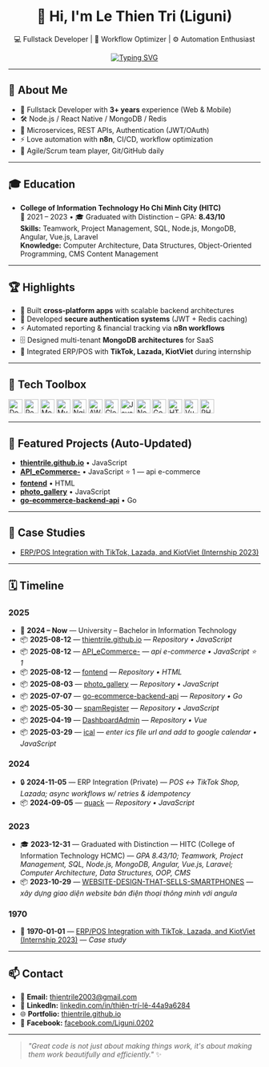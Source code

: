 <!-- Profile README (auto-updated) -->

<div align="center">

# 👋 Hi, I'm **Le Thien Tri** (Liguni)  
💻 Fullstack Developer | 🚀 Workflow Optimizer | ⚙️ Automation Enthusiast  

[![Typing SVG](https://readme-typing-svg.demolab.com?pause=1200&width=520&lines=Building+Scalable+%26+Beautiful+Apps;Node.js+%2B+React+Native+%2B+MongoDB;Turning+Ideas+Into+Impactful+Solutions)](https://git.io/typing-svg)

</div>

---

## 🧭 About Me
- 💼 Fullstack Developer with **3+ years** experience (Web & Mobile)
- 🛠 Node.js / React Native / MongoDB / Redis
- 🧩 Microservices, REST APIs, Authentication (JWT/OAuth)
- ⚡ Love automation with **n8n**, CI/CD, workflow optimization
- 🤝 Agile/Scrum team player, Git/GitHub daily

---
## 🎓 Education

- **College of Information Technology Ho Chi Minh City (HITC)**  
  📅 2021 – 2023 • 🎓 Graduated with Distinction – GPA: **8.43/10**  
  **Skills:** Teamwork, Project Management, SQL, Node.js, MongoDB, Angular, Vue.js, Laravel  
  **Knowledge:** Computer Architecture, Data Structures, Object-Oriented Programming, CMS Content Management


---

## 🏆 Highlights
- 🚀 Built **cross-platform apps** with scalable backend architectures
- 🔐 Developed **secure authentication systems** (JWT + Redis caching)
- ⚡ Automated reporting & financial tracking via **n8n workflows**
- 🗄 Designed multi-tenant **MongoDB architectures** for SaaS
- 🤝 Integrated ERP/POS with **TikTok, Lazada, KiotViet** during internship

---

## 🧰 Tech Toolbox
<!--TECH_TOOLBOX:START-->
<p>
  <img height="28" src="https://cdn.jsdelivr.net/gh/devicons/devicon/icons/docker/docker-original.svg" alt="Docker" title="Docker" />
  <img height="28" src="https://cdn.jsdelivr.net/gh/devicons/devicon/icons/redis/redis-original.svg" alt="Redis" title="Redis" />
  <img height="28" src="https://cdn.jsdelivr.net/gh/devicons/devicon/icons/mongodb/mongodb-original.svg" alt="MongoDB" title="MongoDB" />
  <img height="28" src="https://cdn.jsdelivr.net/gh/devicons/devicon/icons/mysql/mysql-original.svg" alt="MySQL" title="MySQL" />
  <img height="28" src="https://cdn.jsdelivr.net/gh/devicons/devicon/icons/nginx/nginx-original.svg" alt="Nginx" title="Nginx" />
  <img height="28" src="https://cdn.jsdelivr.net/gh/devicons/devicon/icons/amazonwebservices/amazonwebservices-original-wordmark.svg" alt="AWS" title="AWS" />
  <img height="28" src="https://cdn.jsdelivr.net/gh/devicons/devicon/icons/cloudinary/cloudinary-original.svg" alt="Cloudinary" title="Cloudinary" />
  <img height="28" src="https://cdn.jsdelivr.net/gh/devicons/devicon/icons/javascript/javascript-original.svg" alt="JavaScript" title="JavaScript" />
  <img height="28" src="https://cdn.jsdelivr.net/gh/devicons/devicon/icons/nodejs/nodejs-original.svg" alt="Node.js" title="Node.js" />
  <img height="28" src="https://cdn.jsdelivr.net/gh/devicons/devicon/icons/go/go-original.svg" alt="Go" title="Go" />
  <img height="28" src="https://cdn.jsdelivr.net/gh/devicons/devicon/icons/html5/html5-original.svg" alt="HTML" title="HTML" />
  <img height="28" src="https://cdn.jsdelivr.net/gh/devicons/devicon/icons/vuejs/vuejs-original.svg" alt="Vue" title="Vue" />
  <img height="28" src="https://cdn.jsdelivr.net/gh/devicons/devicon/icons/php/php-original.svg" alt="PHP" title="PHP" />
</p>
<!--TECH_TOOLBOX:END-->

---

## 📝 Featured Projects (Auto-Updated)
<!--FEATURED_PROJECTS:START-->
- **[thientrile.github.io](https://github.com/thientrile/thientrile.github.io)** • JavaScript
- **[API_eCommerce-](https://github.com/thientrile/API_eCommerce-)** • JavaScript ⭐ 1 — api e-commerce 
- **[fontend](https://github.com/thientrile/fontend)** • HTML
- **[photo_gallery](https://github.com/thientrile/photo_gallery)** • JavaScript
- **[go-ecommerce-backend-api](https://github.com/thientrile/go-ecommerce-backend-api)** • Go
<!--FEATURED_PROJECTS:END-->

---

## 🧪 Case Studies
<!--CASE_STUDIES:START-->
- [ERP/POS Integration with TikTok, Lazada, and KiotViet (Internship 2023)](./case-studies/2023-erp-pos-tiktok-lazada-kiotviet.md)
<!--CASE_STUDIES:END-->

---

## 🗓️ Timeline
<!--TIMELINE:START-->
### 2025
- 🧩 **2024 – Now** — University – Bachelor in Information Technology
- 📦 **2025-08-12** — [thientrile.github.io](https://github.com/thientrile/thientrile.github.io) — _Repository • JavaScript_
- 📦 **2025-08-12** — [API_eCommerce-](https://github.com/thientrile/API_eCommerce-) — _api e-commerce  • JavaScript ⭐ 1_
- 📦 **2025-08-12** — [fontend](https://github.com/thientrile/fontend) — _Repository • HTML_
- 📦 **2025-08-03** — [photo_gallery](https://github.com/thientrile/photo_gallery) — _Repository • JavaScript_
- 📦 **2025-07-07** — [go-ecommerce-backend-api](https://github.com/thientrile/go-ecommerce-backend-api) — _Repository • Go_
- 📦 **2025-05-30** — [spamRegister](https://github.com/thientrile/spamRegister) — _Repository • JavaScript_
- 📦 **2025-04-19** — [DashboardAdmin](https://github.com/thientrile/DashboardAdmin) — _Repository • Vue_
- 📦 **2025-03-29** — [ical](https://github.com/thientrile/ical) — _enter ics file url and add to google calendar • JavaScript_

### 2024
- 🔒 **2024-11-05** — ERP Integration (Private) — _POS ↔ TikTok Shop, Lazada; async workflows w/ retries & idempotency_
- 📦 **2024-09-05** — [quack](https://github.com/thientrile/quack) — _Repository • JavaScript_

### 2023
- 🎓 **2023-12-31** — Graduated with Distinction — HITC (College of Information Technology HCMC) — _GPA 8.43/10; Teamwork, Project Management, SQL, Node.js, MongoDB, Angular, Vue.js, Laravel; Computer Architecture, Data Structures, OOP, CMS_
- 📦 **2023-10-29** — [WEBSITE-DESIGN-THAT-SELLS-SMARTPHONES](https://github.com/thientrile/WEBSITE-DESIGN-THAT-SELLS-SMARTPHONES) — _xây dựng giao diện website bán điện thoại thông minh với angula_

### 1970
- 📄 **1970-01-01** — [ERP/POS Integration with TikTok, Lazada, and KiotViet (Internship 2023)](./case-studies/2023-erp-pos-tiktok-lazada-kiotviet.md) — _Case study_
<!--TIMELINE:END-->

---

## 📫 Contact
- 📧 **Email:** thientrile2003@gmail.com
- 💼 **LinkedIn:** [linkedin.com/in/thiên-trí-lê-44a9a6284](https://www.linkedin.com/in/thiên-trí-lê-44a9a6284/)
- 🌐 **Portfolio:** [thientrile.github.io](https://thientrile.github.io)
- 📱 **Facebook:** [facebook.com/Liguni.0202](https://www.facebook.com/Liguni.0202)

---

> *"Great code is not just about making things work, it's about making them work beautifully and efficiently."* ✨
